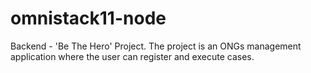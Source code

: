 # omnistack11-node
Backend - 'Be The Hero' Project. The project is an ONGs management application where the user can register and execute cases.
